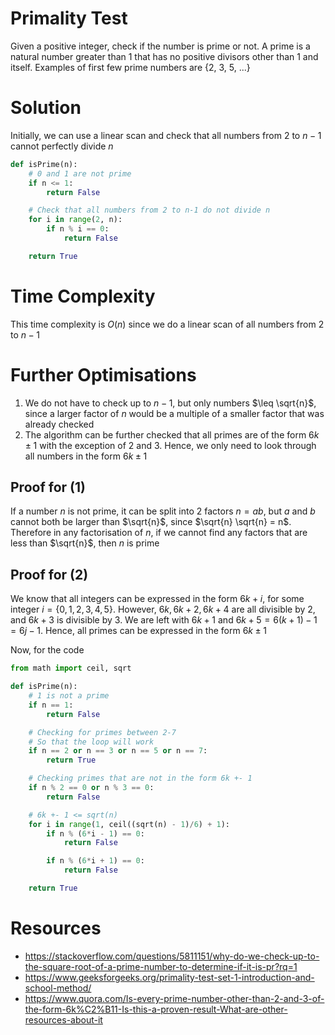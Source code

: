 # Primality Test

Given a positive integer, check if the number is prime or not. A prime is a natural number greater than 1 that has no positive divisors other than 1 and itself. Examples of first few prime numbers are {2, 3, 5, ...}

# Solution

Initially, we can use a linear scan and check that all numbers from $2$ to $n-1$ cannot perfectly divide $n$

```python
def isPrime(n):
    # 0 and 1 are not prime
    if n <= 1:
        return False

    # Check that all numbers from 2 to n-1 do not divide n
    for i in range(2, n):
        if n % i == 0:
            return False

    return True
```

# Time Complexity

This time complexity is $O(n)$ since we do a linear scan of all numbers from $2$ to $n-1$

# Further Optimisations

1. We do not have to check up to $n-1$, but only numbers $\leq \sqrt{n}$, since a larger factor of $n$ would be a multiple of a smaller factor that was already checked
2. The algorithm can be further checked that all primes are of the form $6k \pm 1$ with the exception of 2 and 3. Hence, we only need to look through all numbers in the form $6k \pm 1$

## Proof for (1)

If a number $n$ is not prime, it can be split into 2 factors $n = ab$, but $a$ and $b$ cannot both be larger than $\sqrt{n}$, since $\sqrt{n} \sqrt{n} = n$. Therefore in any factorisation of $n$, if we cannot find any factors that are less than $\sqrt{n}$, then $n$ is prime

## Proof for (2)

We know that all integers can be expressed in the form $6k + i$, for some integer $i = \{0, 1, 2, 3, 4, 5\}$. However, $6k, 6k + 2, 6k + 4$ are all divisible by 2, and $6k + 3$ is divisible by 3. We are left with $6k + 1$ and $6k + 5 = 6(k + 1) - 1 = 6j - 1$. Hence, all primes can be expressed in the form $6k \pm 1$

Now, for the code

```python
from math import ceil, sqrt

def isPrime(n):
    # 1 is not a prime
    if n == 1:
        return False

    # Checking for primes between 2-7
    # So that the loop will work
    if n == 2 or n == 3 or n == 5 or n == 7:
        return True

    # Checking primes that are not in the form 6k +- 1
    if n % 2 == 0 or n % 3 == 0:
        return False

    # 6k +- 1 <= sqrt(n)
    for i in range(1, ceil((sqrt(n) - 1)/6) + 1):
        if n % (6*i - 1) == 0:
            return False

        if n % (6*i + 1) == 0:
            return False

    return True
```

# Resources

- https://stackoverflow.com/questions/5811151/why-do-we-check-up-to-the-square-root-of-a-prime-number-to-determine-if-it-is-pr?rq=1
- https://www.geeksforgeeks.org/primality-test-set-1-introduction-and-school-method/
- https://www.quora.com/Is-every-prime-number-other-than-2-and-3-of-the-form-6k%C2%B11-Is-this-a-proven-result-What-are-other-resources-about-it

